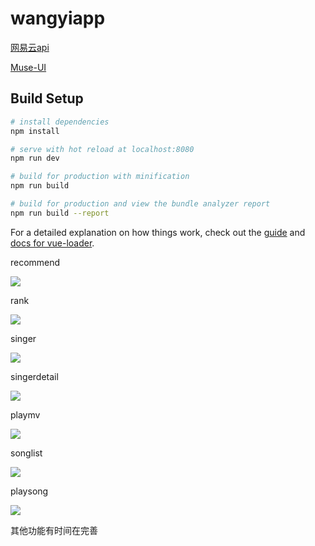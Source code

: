 # wangyiapp

[网易云api](https://binaryify.github.io/NeteaseCloudMusicApi/#/?id=neteasecloudmusicapi)

[Muse-UI](https://muse-ui.org/#/zh-CN)

## Build Setup

``` bash
# install dependencies
npm install

# serve with hot reload at localhost:8080
npm run dev

# build for production with minification
npm run build

# build for production and view the bundle analyzer report
npm run build --report
```

For a detailed explanation on how things work, check out the [guide](http://vuejs-templates.github.io/webpack/) and [docs for vue-loader](http://vuejs.github.io/vue-loader).


recommend

![](https://user-gold-cdn.xitu.io/2018/10/9/166560a067f43265?w=369&h=787&f=png&s=316996)

rank

![](https://user-gold-cdn.xitu.io/2018/10/9/166560a91dc87b37?w=369&h=780&f=png&s=110404)

singer

![](https://user-gold-cdn.xitu.io/2018/10/9/166560aecd977c8a?w=371&h=767&f=png&s=92685)

singerdetail

![](https://user-gold-cdn.xitu.io/2018/10/9/166560bc2406c2ec?w=390&h=834&f=png&s=209891)

playmv


![](https://user-gold-cdn.xitu.io/2018/10/9/166560c49defdde5?w=370&h=792&f=png&s=300417)

songlist


 ![](https://user-gold-cdn.xitu.io/2018/10/9/166560d05194065a?w=409&h=778&f=png&s=169439)

playsong


![](https://user-gold-cdn.xitu.io/2018/10/9/166560e61ce07f48?w=378&h=590&f=png&s=149570)


其他功能有时间在完善
